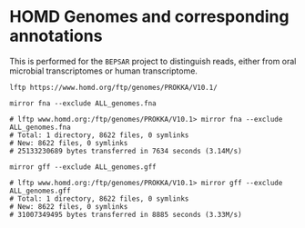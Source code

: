 # HOMD Genomes and corresponding annotations

This is performed for the `BEPSAR` project to distinguish reads, either from oral microbial transcriptomes or human transcriptome.

    lftp https://www.homd.org/ftp/genomes/PROKKA/V10.1/
    
    mirror fna --exclude ALL_genomes.fna

    # lftp www.homd.org:/ftp/genomes/PROKKA/V10.1> mirror fna --exclude ALL_genomes.fna
    # Total: 1 directory, 8622 files, 0 symlinks                           
    # New: 8622 files, 0 symlinks
    # 25133230689 bytes transferred in 7634 seconds (3.14M/s)

    mirror gff --exclude ALL_genomes.gff

    # lftp www.homd.org:/ftp/genomes/PROKKA/V10.1> mirror gff --exclude ALL_genomes.gff
    # Total: 1 directory, 8622 files, 0 symlinks                           
    # New: 8622 files, 0 symlinks
    # 31007349495 bytes transferred in 8885 seconds (3.33M/s)
